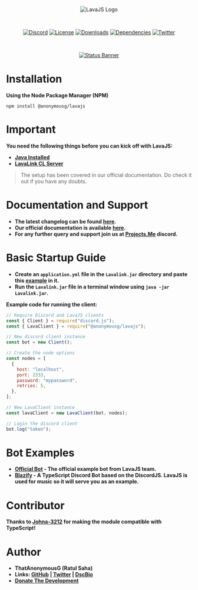 <div align="center">
  <br />
  <p>
    <img src="https://media.discordapp.net/attachments/718368456709505046/718741833378955304/Lava.png" alt="LavaJS Logo" />
  </p>
  <br />
  <p>
    <a href="https://discord.gg/mHHU8vs"><img src="https://discordapp.com/api/guilds/718157763821174884/widget.png?style=shield" alt="Discord" /></a>
    <a href="https://github.com/ThatAnonymousG/LavaJS/blob/master/LICENSE"><img src="https://img.shields.io/npm/l/@anonymousg/lavajs" alt="License" /></a>
    <a href="https://npmjs.com/package/@anonymousg/lavajs"><img src="https://img.shields.io/npm/dt/@anonymousg/lavajs" alt="Downloads" /></a>
    <a href="https://david-dm.org/Projects-Me/LavaJS"><img src="https://img.shields.io/david/Projects-Me/LavaJS" alt="Dependencies" /></a>
    <a href="https://twitter.com/ThatAnonyG"><img src="https://img.shields.io/twitter/follow/ThatAnonyG?label=Follow&style=social" alt="Twitter" /></a>
  </p>
  <br />
  <p>
    <a href="https://nodei.co/npm/@anonymousg/lavajs/"><img src="https://nodei.co/npm/@anonymousg/lavajs.png?downloads=true&stars=true" alt="Status Banner"></a>
  </p>
</div>

# Installation

**Using the Node Package Manager (NPM)**

```shell script
npm install @anonymousg/lavajs
```

# Important

**You need the following things before you can kick off with LavaJS:**

- [**Java Installed**](https://www.java.com/en/download/)
- [**LavaLink CL Server**](https://ci.fredboat.com/viewLog.html?buildId=lastSuccessful&buildTypeId=Lavalink_Build&tab=artifacts&guest=1)

> The setup has been covered in our official documentation. Do check it out if you have any doubts.

# Documentation and Support

- **The latest changelog can be found [here](https://lavajs.tech/#/changelog).**
- **Our official documentation is available [here](https://lavajs.tech).**
- **For any further query and support join us at [Projects.Me](https://discord.gg/mHHU8vs) discord.**

# Basic Startup Guide

- **Create an `application.yml` file in the `Lavalink.jar` directory and paste this [example](https://lavajs.tech/#/setup?id=setup-lavalink) in it.**
- **Run the `Lavalink.jar` file in a terminal window using `java -jar Lavalink.jar`.**

**Example code for running the client:**

```js
// Require Discord and LavaJS clients
const { Client } = require("discord.js");
const { LavaClient } = require("@anonymousg/lavajs");

// New discord client instance
const bot = new Client();

// Create the node options
const nodes = [
  {
    host: "localhost",
    port: 2333,
    password: "mypassword",
    retries: 5,
  },
];

// New LavaClient instance
const lavaClient = new LavaClient(bot, nodes);

// Login the discord client
bot.log("token");
```

# Bot Examples

- **[Official Bot](https://github.com/Projects-Me/LavaJS/tree/bot) - The official example bot from LavaJS team.**
- **[Blazify](https://github.com/IamGoDsoIamBest/Blazify-discord-bot) - A TypeScript Discord Bot based on the DiscordJS. LavaJS is used for music so it will serve you as an example.**

# Contributor

**Thanks to [Johna-3212](https://github.com/Johna-3212) for making the module compatible with TypeScript!**

# Author

- **ThatAnonymousG (Ratul Saha)**
- **Links: [GitHub](https://github.com/ThatAnonymousG) | [Twitter](https://twitter.com/ThatAnonyG) | [DscBio](https://dsc.bio/ThatAnonyG)**
- [**Donate The Development**](https://paypal.me/ratul003)
